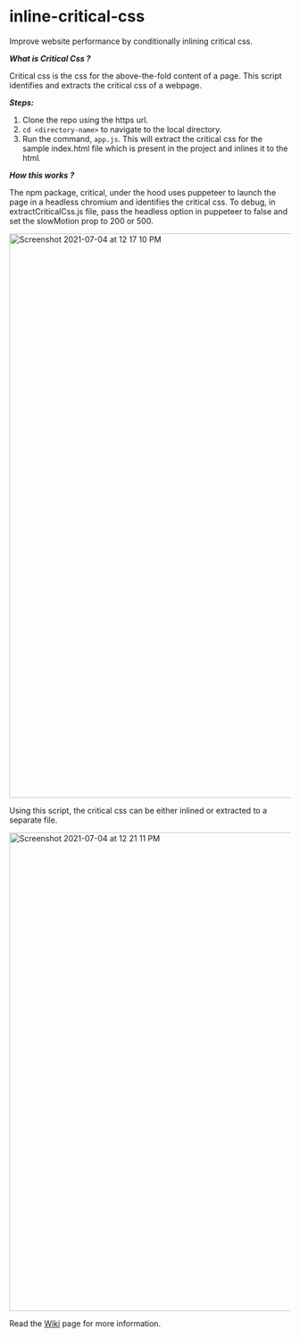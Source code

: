 # inline-critical-css
Improve website performance by conditionally inlining critical css.

_**What is Critical Css ?**_

Critical css is the css for the above-the-fold content of a page. This script identifies and extracts the critical css of a webpage. 

_**Steps:**_
1. Clone the repo using the https url.
2. `cd <directory-name>` to navigate to the local directory.
3. Run the command, `app.js`. This will extract the critical css for the sample index.html file which is present in the project and inlines it to the html.

_**How this works ?**_

The npm package, critical, under the hood uses puppeteer to launch the page in a headless chromium and identifies the critical css.
To debug, in extractCriticalCss.js file,
pass the headless option in puppeteer to false and set the slowMotion prop to 200 or 500.

<img width="1011" alt="Screenshot 2021-07-04 at 12 17 10 PM" src="https://user-images.githubusercontent.com/79823203/124375864-d5e0a400-dcc1-11eb-88a2-9e84d10c0634.png">

Using this script, the critical css can be either inlined or extracted to a separate file. 

<img width="857" alt="Screenshot 2021-07-04 at 12 21 11 PM" src="https://user-images.githubusercontent.com/79823203/124375975-5ef7db00-dcc2-11eb-8052-df7f8e4560d8.png">


Read the [Wiki](https://github.com/srivallis/inline-critical-css/wiki) page for more information.



